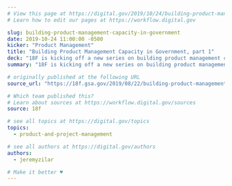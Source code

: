 ```yaml
---
# View this page at https://digital.gov/2019/10/24/building-product-management-capacity-in-government
# Learn how to edit our pages at https://workflow.digital.gov

slug: building-product-management-capacity-in-government
date: 2019-10-24 11:00:00 -0500
kicker: "Product Management"
title: "Building Product Management Capacity in Government, part 1"
deck: "18F is kicking off a new series on building product management capacity in government agencies that explores the process of helping people in government transition into product management roles through experiential learning."
summary: "18F is kicking off a new series on building product management capacity in government agencies that explores the process of helping people in government transition into product management roles through experiential learning."

# originally published at the following URL
source_url: "https://18f.gsa.gov/2019/08/22/building-product-management-capacity-in-government-part-1/"

# Which team published this?
# Learn about sources at https://workflow.digital.gov/sources
source: 18f

# see all topics at https://digital.gov/topics
topics: 
  - product-and-project-management

# see all authors at https://digital.gov/authors
authors: 
  - jeremyzilar

# Make it better ♥
---
```

